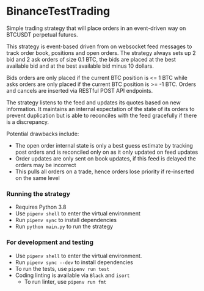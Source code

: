 # BinanceTestTrading
Simple trading strategy that will place orders in an event-driven way on BTCUSDT perpetual futures.

This strategy is event-based driven from on websocket feed messages to track order book, positions and open orders.
The strategy always sets up 2 bid and 2 ask orders of size 0.1 BTC, the bids are placed at the best available bid and at the best available bid minus 10 dollars.  

Bids orders are only placed if the current BTC position is <= 1 BTC while asks orders are only placed if the current BTC position is >= -1 BTC. Orders and cancels are inserted via RESTful POST API endpoints.

The strategy listens to the feed and updates its quotes based on new information. It maintains an internal expectation of the state of its orders to prevent duplication but is able to reconciles with the feed gracefully if there is a discrepancy.

Potential drawbacks include:
- The open order internal state is only a best guess estimate by tracking post orders and is reconciled only on as it only updated on feed updates
- Order updates are only sent on book updates, if this feed is delayed the orders may be incorrect
- This pulls all orders on a trade, hence orders lose priority if re-inserted on the same level

### Running the strategy
- Requires Python 3.8
- Use `pipenv shell` to enter the virtual environment
- Run `pipenv sync` to install dependencies
- Run `python main.py` to run the strategy


### For development and testing
- Use `pipenv shell` to enter the virtual environment.
- Run `pipenv sync --dev` to install dependencies
- To run the tests, use `pipenv run test`
- Coding linting is available via `Black` and `isort`
  - To run linter, use `pipenv run fmt`
